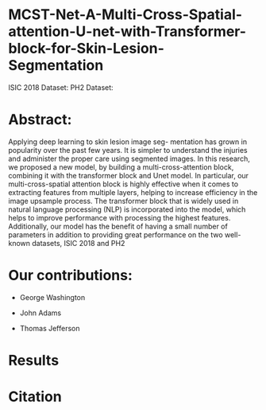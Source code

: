 # MCST-Net-A-Multi-Cross-Spatial-attention-U-net-with-Transformer-block-for-Skin-Lesion-Segmentation
ISIC 2018 Dataset:
PH2 Dataset:
# Abstract:
Applying deep learning to skin lesion image seg-
mentation has grown in popularity over the past few years.
It is simpler to understand the injuries and administer the
proper care using segmented images. In this research, we
proposed a new model, by building a multi-cross-attention
block, combining it with the transformer block and Unet
model. In particular, our multi-cross-spatial attention block
is highly effective when it comes to extracting features from
multiple layers, helping to increase efficiency in the image
upsample process. The transformer block that is widely used
in natural language processing (NLP) is incorporated into the
model, which helps to improve performance with processing
the highest features. Additionally, our model has the benefit of
having a small number of parameters in addition to providing
great performance on the two well-known datasets, ISIC 2018
and PH2
# Our contributions:
- George Washington
* John Adams
+ Thomas Jefferson
# Results
# Citation
